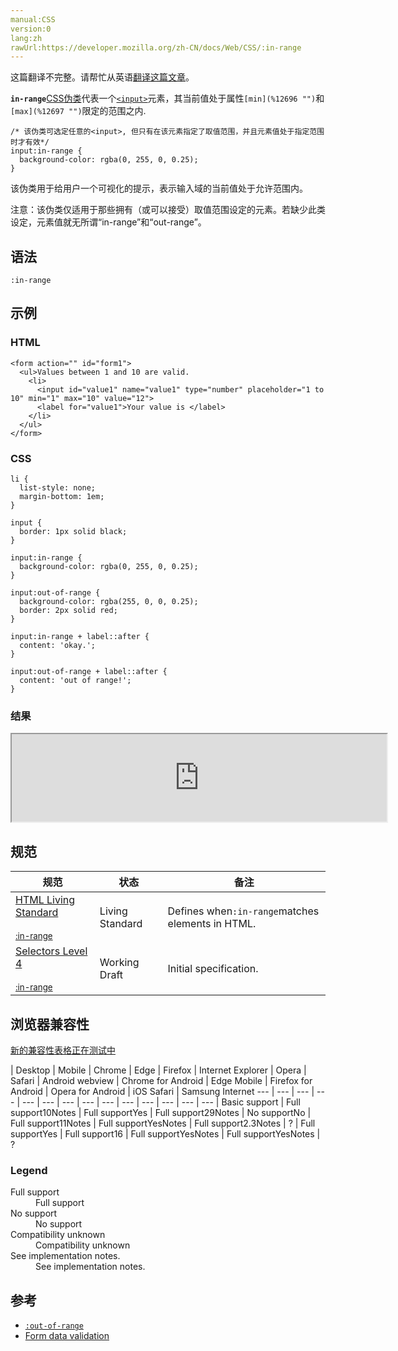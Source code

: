 ```yaml
---
manual:CSS
version:0
lang:zh
rawUrl:https://developer.mozilla.org/zh-CN/docs/Web/CSS/:in-range
---
```




这篇翻译不完整。请帮忙从英语[翻译这篇文章](%30570 "")。




**`in-range`**[CSS](%427 "")[伪类](%28374 "Pseudo-classes")代表一个[`<input>`](%394 "HTML <input> 元素用于为基于Web的表单创建交互式控件，以便接受来自用户的数据。")元素，其当前值处于属性`[min](%12696 "")`和`[max](%12697 "")`限定的范围之内.

```
/* 该伪类可选定任意的<input>, 但只有在该元素指定了取值范围，并且元素值处于指定范围时才有效*/
input:in-range {
  background-color: rgba(0, 255, 0, 0.25);
}
```


该伪类用于给用户一个可视化的提示，表示输入域的当前值处于允许范围内。

注意：该伪类仅适用于那些拥有（或可以接受）取值范围设定的元素。若缺少此类设定，元素值就无所谓“in-range”和“out-range”。

## 语法<a name="语法"></a>

```
:in-range
```

## 示例<a name="Example"></a>

### HTML<a name="HTML"></a>

```
<form action="" id="form1">
  <ul>Values between 1 and 10 are valid.
    <li>
      <input id="value1" name="value1" type="number" placeholder="1 to 10" min="1" max="10" value="12">
      <label for="value1">Your value is </label>
    </li>
  </ul>
</form>
```

### CSS<a name="CSS"></a>

```
li {
  list-style: none;
  margin-bottom: 1em;
}

input {
  border: 1px solid black;
}

input:in-range {
  background-color: rgba(0, 255, 0, 0.25);
}

input:out-of-range {
  background-color: rgba(255, 0, 0, 0.25);
  border: 2px solid red;
}

input:in-range + label::after {
  content: 'okay.';
}

input:out-of-range + label::after {
  content: 'out of range!';
}
```

### 结果<a name="结果"></a>

<iframe src='https://mdn.mozillademos.org/zh-CN/docs/Web/CSS/:in-range$samples/Example?revision=1352252' width='600' height='140'></iframe>


## 规范<a name="规范"></a>

规范 | 状态 | 备注 
 ---  |  ---  |  ---  | 
[HTML Living Standard<br></br><small>:in-range</small>](%30571 "") | Living Standard | Defines when`:in-range`matches elements in HTML. 
[Selectors Level 4<br></br><small>:in-range</small>](%30572 "") | Working Draft | Initial specification. 


## 浏览器兼容性<a name="浏览器兼容性"></a>
[新的兼容性表格正在测试中<i></i>](%3360 "")

 | <abbr>Desktop<i></i></abbr> | <abbr>Mobile<i></i></abbr> 
 | <abbr>Chrome<i></i></abbr> | <abbr>Edge<i></i></abbr> | <abbr>Firefox<i></i></abbr> | <abbr>Internet Explorer<i></i></abbr> | <abbr>Opera<i></i></abbr> | <abbr>Safari<i></i></abbr> | <abbr>Android webview<i></i></abbr> | <abbr>Chrome for Android<i></i></abbr> | <abbr>Edge Mobile<i></i></abbr> | <abbr>Firefox for Android<i></i></abbr> | <abbr>Opera for Android<i></i></abbr> | <abbr>iOS Safari<i></i></abbr> | <abbr>Samsung Internet<i></i></abbr> 
 ---  |  ---  |  ---  |  ---  |  ---  |  ---  |  ---  |  ---  |  ---  |  ---  |  ---  |  ---  |  ---  |  ---  | 
Basic support | <abbr>Full support</abbr>10<abbr>Notes<i></i></abbr> | <abbr>Full support</abbr>Yes | <abbr>Full support</abbr>29<abbr>Notes<i></i></abbr> | <abbr>No support</abbr>No | <abbr>Full support</abbr>11<abbr>Notes<i></i></abbr> | <abbr>Full support</abbr>Yes<abbr>Notes<i></i></abbr> | <abbr>Full support</abbr>2.3<abbr>Notes<i></i></abbr> | <abbr>?</abbr> | <abbr>Full support</abbr>Yes | <abbr>Full support</abbr>16 | <abbr>Full support</abbr>Yes<abbr>Notes<i></i></abbr> | <abbr>Full support</abbr>Yes<abbr>Notes<i></i></abbr> | <abbr>?</abbr> 


### Legend<a name="Legend"></a>
<dl><dt id=''><abbr>Full support</abbr></dt><dd>Full support</dd><dt id=''><abbr>No support</abbr></dt><dd>No support</dd><dt id=''><abbr>Compatibility unknown</abbr></dt><dd>Compatibility unknown</dd><dt id=''><abbr>See implementation notes.<i></i></abbr></dt><dd>See implementation notes.</dd></dl>



## 参考<a name="参考"></a>

* [`:out-of-range`](%28098 "此页面仍未被本地化, 期待您的翻译!")
* [Form data validation](%30573 "")



